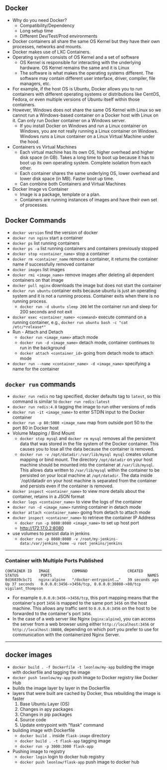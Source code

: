 ## Docker

- Why do you need Docker?
  - Compatibility/Dependency
  - Long setup time
  - Different Dev/Test/Prod environments
- Docker containers all share the same OS Kernel but they have their own processes, networks and mounts.
- Docker makes use of LXC Containers.
- Operating system consists of OS Kernel and a set of software
  - OS Kernel is responsible for interacting with the underlying hardware. OS Kernel remains the same and it is Linux
  - The software is what makes the operating systems different. The software may contain different user interface, driver, compiler, file managers, etc.
- For example, if the host OS is Ubuntu, Docker allows you to run containers with different operating systems or distributions like CentOS, Fedora, or even multiple versions of Ubuntu itself within those containers.
- However, Windows does not share the same OS Kernel with Linux so we cannot run a Windows-based container on a Docker host with Linux on it. Can only run Docker container on a Windows server.
  - If you install Docker on Windows and run a Linux container on Windows, you are not really running a Linux container on Windows. Windows runs a Linux container on a Linux Virtual Machine under the hood.
- Containers vs Virtual Machines
  - Each virtual machine has its own OS, higher overhead and higher disk space (in GB). Takes a long time to boot up because it has to boot up its own operating system. Complete isolation from each other.
  - Each container shares the same underlying OS, lower overhead and lower disk space (in MB). Faster boot up time.
  - Can combine both Containers and Virtual Machines
- Docker Image vs Container
  - Image is a package, template or a plan.
  - Containers are running instances of images and have their own set of processes.

## Docker Commands

- `docker version` find the version of docker
- `docker run nginx` start a container
- `docker ps` list running containers
- `docker ps -a` list running containers and containers previously stopped
- `docker stop <container_name>` stop a container
- `docker rm <container_name` remove a container, it returns the container name if successfully removed container
- `docker images` list images
- `docker rmi <image_name>` remove images after deleting all dependent containers on that image
- `docker pull nginx` downloads the image but does not start the container
- `docker run ubuntu` container exits because ubuntu is just an operating system and it is not a running process. Container exits when there is no running process.
  - `docker run -d ubuntu sleep 200` let the container run and sleep for 200 seconds and not exit
- `docker exec <container_name> <command>` execute command on a running container, e.g., `docker run ubuntu bash -c "cat /etc/*release*"`
- Run - Attach and Detach
  - `docker run <image_name>` attach mode
  - `docker run -d <image_name>` detach mode, container continues to run in the background
  - `docker attach <container_id>` going from detach mode to attach mode
- `docker run --name <container_name> -d <image_name>` specifying a name for the container

## `docker run` commands

- `docker run redis` no tag specified, docker defaults tag to `latest`, so this command is similar to `docker run redis:latest`
- `docker run redis:4.0` tagging the image to run other versions of redis
- `docker run -it <image_name>` to enter STDIN input to the Docker container
- `docker run -p 80:5000 <image_name` map from outside port 50 to the port 80 in Docker host
- Volume Mapping / Bind Mount
  - `docker stop mysql` and `docker rm mysql` removes all the persistent data that was stored in the file system of the Docker container. This causes you to lose all the data because the container is removed.
  - `docker run -v /opt/datadir:/var/lib/mysql mysql` creates volume mapping or bind mount. The directory `/opt/datadir` on your host machine should be mounted into the container at `/var/lib/mysql`. This allows data written to `/var/lib/mysql` within the container to be persisted on your local machine at `/opt/datadir`. The data inside `/opt/datadir on your host machine is separated from the container and persists even if the container is removed.
- `docker inspect <container_name>` to view more details about the container, retains in a JSON format
- `docker logs <container_name>` to view the logs of the container
- `docker run -d <image_name>` running container in detach mode
- `docker attach <container_name>` going from detach to attach mode
- `docker inspect <container_name>` to retrieve the container IP Address
  - `docker run -p 8080:8080 <image_name>` to set up host port
  - http://172.17.0.2:8080
- use volumes to persist data in jenkins
  - `docker run -p 8080:8080 -v /root/my-jenkins-data:/var/jenkins_home -u root jenkins/jenkins`

---

### Container with Multiple Ports Published

```
CONTAINER ID   IMAGE          COMMAND                  CREATED          STATUS          PORTS                                           NAMES
8d36839cbc71   nginx:alpine   "/docker-entrypoint.…"   39 seconds ago   Up 37 seconds   0.0.0.0:3456->3456/tcp, 0.0.0.0:38080->80/tcp   vigilant_thompson
```

- For example `0.0.0.0:3456->3456/tcp`, this port mapping means that the container's port `3456` is mapped to the same port `3456` on the host machine. This allows any traffic sent to `0.0.0.0:3456` on the host to be forwarded to the container's port `3456`.
- In the case of a web server like Nginx (`nginx:alpine`), you can access the server from a web browser using either `http://localhost:3456` or `http://localhost:38080`, depending on which port you prefer to use for communication with the containerized Nginx Server.

---

## docker images

- `docker build . -f Dockerfile -t leonlow/my-app` building the image with dockerfile and tagging the image
- `docker push leonlow/my-app` push image to Docker registry like Docker Hub
- builds the image layer by layer in the Dockerfile
- layers that were built are cached by Docker, thus rebuilding the image is faster
    1. Base Ubuntu Layer (OS)
    1. Changes in apy packages
    1. Changes in pip packages
    1. Source code
    1. Update entrypoint with "flask" command
- building image with Dockerfile
  - `docker build .` inside `flask-image` directory
  - `docker build . -t flask-app` tagging image
  - `docker run -p 3000:3000 flask-app`
- Pushing image to registry
  - `docker login` login to docker hub registry
  - `docker push leonlow/flask-app` push image to docker hub

